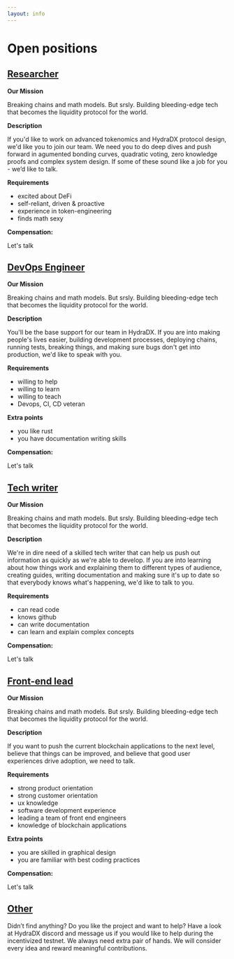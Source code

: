 ```yaml
---
layout: info
---
```


# Open positions

## [Researcher](#researcher)

**Our Mission**

Breaking chains and math models. But srsly. Building bleeding-edge tech that becomes the liquidity protocol for the world.

**Description**

If you'd like to work on advanced tokenomics and HydraDX protocol design, we'd like you to join our team. We need you to do deep dives and push forward in agumented bonding curves, quadratic voting, zero knowledge proofs and complex system design. If some of these sound like a job for you - we’d like to talk.

**Requirements**

- excited about DeFi
- self-reliant, driven & proactive
- experience in token-engineering
- finds math sexy

**Compensation:**

Let's talk

## [DevOps Engineer](#devops-engineer)

**Our Mission**

Breaking chains and math models. But srsly. Building bleeding-edge tech that becomes the liquidity protocol for the world.

**Description**

You'll be the base support for our team in HydraDX. If you are into making people's lives easier, building development processes, deploying chains, running tests, breaking things, and making sure bugs don't get into production, we'd like to speak with you.

**Requirements**

- willing to help
- willing to learn
- willing to teach
- Devops, CI, CD veteran

**Extra points**

- you like rust
- you have documentation writing skills

**Compensation:**

Let's talk

## [Tech writer](#tech-writer)

**Our Mission**

Breaking chains and math models. But srsly. Building bleeding-edge tech that becomes the liquidity protocol for the world.

**Description**

We're in dire need of a skilled tech writer that can help us push out information as quickly as we're able to develop. If you are into learning about how things work and explaining them to different types of audience, creating guides, writing documentation and making sure it's up to date so that everybody knows what's happening, we'd like to talk to you.

**Requirements**

- can read code
- knows github
- can write documentation
- can learn and explain complex concepts

**Compensation:**

Let's talk

## [Front-end lead](#front-end-lead)

**Our Mission**

Breaking chains and math models. But srsly. Building bleeding-edge tech that becomes the liquidity protocol for the world.

**Description**

If you want to push the current blockchain applications to the next level, believe that things can be improved, and believe that good user experiences drive adoption, we need to talk.

**Requirements**

- strong product orientation
- strong customer orientation
- ux knowledge
- software development experience
- leading a team of front end engineers
- knowledge of blockchain applications

**Extra points**

- you are skilled in graphical design
- you are familiar with best coding practices

**Compensation:**

Let's talk

## [Other](#other)

Didn’t find anything? Do you like the project and want to help? Have a look at HydraDX discord and message us if you would like to help during the incentivized testnet. We always need extra pair of hands. We will consider every idea and reward meaningful contributions.
